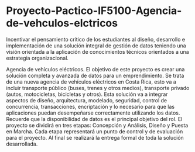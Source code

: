 # Proyecto-Pactico-IF5100-Agencia-de-vehculos-elctricos
Incentivar el pensamiento crítico de los estudiantes al diseño, desarrollo e implementación de una solución integral de gestión de datos teniendo una visión orientada a la aplicación de conocimientos técnicos orientados a una estrategia organizacional.

Agencia de vehículos eléctricos.
El objetivo de este proyecto es crear una solución completa y avanzada de datos para un
emprendimiento. Se trata de una nueva agencia de vehículos eléctricos en Costa Rica,
esto va a incluir transporte público (buses, trenes y otros medios), transporte privado
(autos, motocicletas, bicicletas y otros).
Esta solución va a integrar aspectos de diseño, arquitectura, modelado, seguridad, control
de concurrencia, transacciones, encriptación y lo necesario para que las aplicaciones
puedan desempeñarse correctamente utilizando los datos. Recuerde que la
disponibilidad de datos es el principal objetivo del rol. El proyecto se dividirá en tres
etapas: Concepción y Análisis, Diseño y Puesta en Marcha. Cada etapa representará un
punto de control y de evaluación para el proyecto. Al final se realizará la entrega formal
de toda la solución desarrollada.
